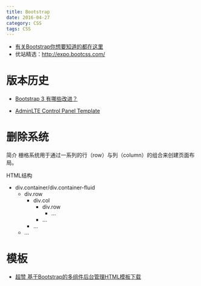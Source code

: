 ```yaml
---
title: Bootstrap
date: 2016-04-27
category: CSS
tags: CSS
---
```


- [有关Bootstrap你想要知道的都在这里](https://zhuanlan.zhihu.com/p/21472801)
- 优站精选：http://expo.bootcss.com/

# 版本历史
- [Bootstrap 3 有哪些改进？](https://www.zhihu.com/question/21394806)

- [AdminLTE Control Panel Template](https://www.almsaeedstudio.com/)

# 删除系统
简介
栅格系统用于通过一系列的行（row）与列（column）的组合来创建页面布局。

HTML结构
- div.container/div.container-fluid
    - div.row
        - div.col
            - div.row
                - ...
            - ...
        - ...
    - ...

# 模板
- [超赞 基于Bootstrap的多组件后台管理HTML模板下载](https://xituqu.com/442.html)

